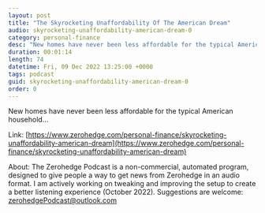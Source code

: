```yaml
---
layout: post
title: "The Skyrocketing Unaffordability Of The American Dream"
audio: skyrocketing-unaffordability-american-dream-0
category: personal-finance
desc: "New homes have never been less affordable for the typical American household..."
duration: 00:01:14
length: 74
datetime: Fri, 09 Dec 2022 13:25:00 +0000
tags: podcast
guid: skyrocketing-unaffordability-american-dream-0
order: 0
---
```

New homes have never been less affordable for the typical American household...

Link: [https://www.zerohedge.com/personal-finance/skyrocketing-unaffordability-american-dream](https://www.zerohedge.com/personal-finance/skyrocketing-unaffordability-american-dream)

About: The Zerohedge Podcast is a non-commercial, automated program, designed to give people a way to get news from Zerohedge in an audio format.  I am actively working on tweaking and improving the setup to create a better listening experience (October 2022).  Suggestions are welcome: [zerohedgePodcast@outlook.com](mailto:zerohedgePodcast@outlook.com)